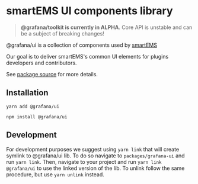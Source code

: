 # smartEMS UI components library

> **@grafana/toolkit is currently in ALPHA**. Core API is unstable and can be a subject of breaking changes!

@grafana/ui is a collection of components used by [smartEMS](https://github.com/smartems/smartems)

Our goal is to deliver smartEMS's common UI elements for plugins developers and contributors.

See [package source](https://github.com/smartems/smartems/tree/master/packages/grafana-ui) for more details.

## Installation

`yarn add @grafana/ui`

`npm install @grafana/ui`

## Development

For development purposes we suggest using `yarn link` that will create symlink to @grafana/ui lib. To do so navigate to `packages/grafana-ui` and run `yarn link`. Then, navigate to your project and run `yarn link @grafana/ui` to use the linked version of the lib. To unlink follow the same procedure, but use `yarn unlink` instead.
